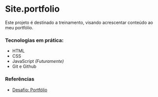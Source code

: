 # Site.portfolio

Este projeto é destinado a treinamento, visando acrescentar conteúdo
ao meu portfólio. 

### Tecnologias em prática:

* HTML
* CSS
* JavaScript _(Futuramente)_
* Git e Github

### Referências

* [Desafio: Portfólio](https://efficient-sloth-d85.notion.site/Desafio-Portfolio-1d3db21e654941f5872aece5fcc6bcc6#feb0f1f5f4b14433a1d8284bdf52f1bc)